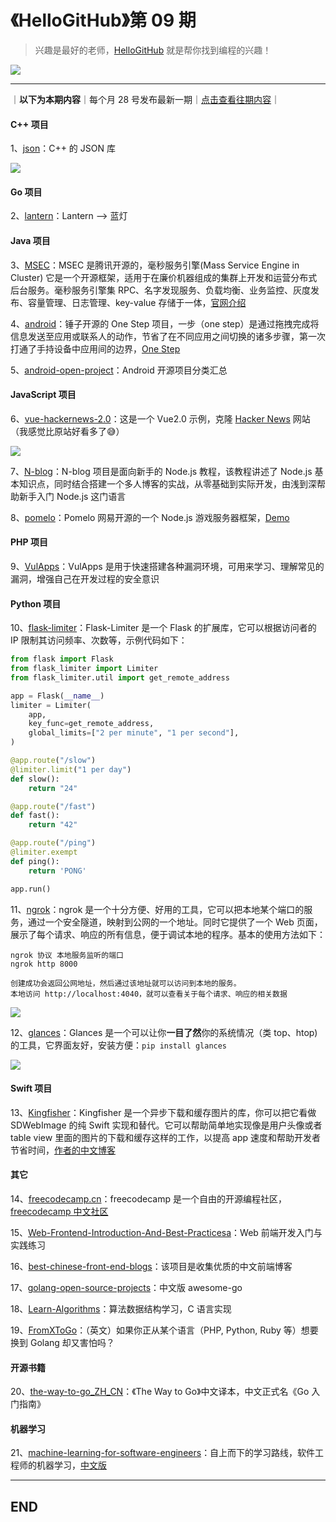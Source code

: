 # 《HelloGitHub》第 09 期
>兴趣是最好的老师，<a target="\_blank" href="https://hellogithub.com">HelloGitHub</a> 就是帮你找到编程的兴趣！

![](/volume01/img/hello-github.jpg)

---
｜**以下为本期内容**｜每个月 28 号发布最新一期｜<a target="\_blank" href="https://github.com/521xueweihan/HelloGitHub#往期回顾">点击查看往期内容</a>｜

#### C++ 项目
1、[json](https://github.com/nlohmann/json)：C++ 的 JSON 库


![](/volume09/img/json-show.gif)

#### Go 项目
2、[lantern](https://github.com/getlantern/lantern)：Lantern ——> 蓝灯

#### Java 项目
3、[MSEC](https://github.com/Tencent/MSEC)：MSEC 是腾讯开源的，毫秒服务引擎(Mass Service Engine in Cluster)
它是一个开源框架，适用于在廉价机器组成的集群上开发和运营分布式后台服务。毫秒服务引擎集 RPC、名字发现服务、负载均衡、业务监控、灰度发布、容量管理、日志管理、key-value 存储于一体，[官网介绍](http://haomiao.qq.com/index.html#documents)

4、[android](https://github.com/SmartisanTech/android)：锤子开源的 One Step 项目，一步（one step）是通过拖拽完成将信息发送至应用或联系人的动作，节省了在不同应用之间切换的诸多步骤，第一次打通了手持设备中应用间的边界，[One Step](http://www.smartisan.com/m1/#/os?section=onestep)

5、[android-open-project](https://github.com/Trinea/android-open-project)：Android 开源项目分类汇总

#### JavaScript 项目
6、[vue-hackernews-2.0](https://github.com/vuejs/vue-hackernews-2.0)：这是一个 Vue2.0 示例，克隆 [Hacker News](https://news.ycombinator.com/) 网站（我感觉比原站好看多了😅）


![](/volume09/img/vue-hackernews-show-min.png)

7、[N-blog](https://github.com/nswbmw/N-blog)：N-blog 项目是面向新手的 Node.js 教程，该教程讲述了 Node.js 基本知识点，同时结合搭建一个多人博客的实战，从零基础到实际开发，由浅到深帮助新手入门 Node.js 这门语言

8、[pomelo](https://github.com/NetEase/pomelo)：Pomelo 网易开源的一个 Node.js 游戏服务器框架，[Demo](http://pomelo.netease.com/demo.html)

#### PHP 项目
9、[VulApps](https://github.com/Medicean/VulApps)：VulApps 是用于快速搭建各种漏洞环境，可用来学习、理解常见的漏洞，增强自己在开发过程的安全意识

#### Python 项目
10、[flask-limiter](https://github.com/alisaifee/flask-limiter)：Flask-Limiter 是一个 Flask 的扩展库，它可以根据访问者的 IP 限制其访问频率、次数等，示例代码如下：
```python
from flask import Flask
from flask_limiter import Limiter
from flask_limiter.util import get_remote_address

app = Flask(__name__)
limiter = Limiter(
    app,
    key_func=get_remote_address,
    global_limits=["2 per minute", "1 per second"],
)

@app.route("/slow")
@limiter.limit("1 per day")
def slow():
    return "24"

@app.route("/fast")
def fast():
    return "42"

@app.route("/ping")
@limiter.exempt
def ping():
    return 'PONG'

app.run()
```

11、[ngrok](https://github.com/inconshreveable/ngrok)：ngrok 是一个十分方便、好用的工具，它可以把本地某个端口的服务，通过一个安全隧道，映射到公网的一个地址。同时它提供了一个 Web 页面，展示了每个请求、响应的所有信息，便于调试本地的程序。基本的使用方法如下：
```
ngrok 协议 本地服务监听的端口
ngrok http 8000

创建成功会返回公网地址，然后通过该地址就可以访问到本地的服务。
本地访问 http://localhost:4040，就可以查看关于每个请求、响应的相关数据
```


![](/volume09/img/ngrok-show-min.png)

12、[glances](https://github.com/nicolargo/glances)：Glances 是一个可以让你**一目了然**你的系统情况（类 top、htop)的工具，它界面友好，安装方便：`pip install glances`


![](/volume09/img/glances-show-min.png)

#### Swift 项目
13、[Kingfisher](https://github.com/onevcat/Kingfisher)：Kingfisher 是一个异步下载和缓存图片的库，你可以把它看做 SDWebImage 的纯 Swift 实现和替代。它可以帮助简单地实现像是用户头像或者 table view 里面的图片的下载和缓存这样的工作，以提高 app 速度和帮助开发者节省时间，[作者的中文博客](http://project.onevcat.com/)

#### 其它
14、[freecodecamp.cn](https://github.com/FreeCodeCampChina/freecodecamp.cn)：freecodecamp 是一个自由的开源编程社区，[freecodecamp 中文社区](https://freecodecamp.cn)

15、[Web-Frontend-Introduction-And-Best-Practicesa](https://github.com/wxyyxc1992/Web-Frontend-Introduction-And-Engineering-Practices)：Web 前端开发入门与实践练习

16、[best-chinese-front-end-blogs](https://github.com/FrankFang/best-chinese-front-end-blogs)：该项目是收集优质的中文前端博客

17、[golang-open-source-projects](https://github.com/hackstoic/golang-open-source-projects)：中文版 awesome-go

18、[Learn-Algorithms](https://github.com/nonstriater/Learn-Algorithms)：算法数据结构学习，C 语言实现

19、[FromXToGo](https://github.com/golang/go/wiki/FromXToGo)：（英文）如果你正从某个语言（PHP, Python, Ruby 等）想要换到 Golang 却又害怕吗？

#### 开源书籍
20、[the-way-to-go_ZH_CN](https://github.com/Unknwon/the-way-to-go_ZH_CN)：《The Way to Go》中文译本，中文正式名《Go 入门指南》

#### 机器学习
21、[machine-learning-for-software-engineers](https://github.com/ZuzooVn/machine-learning-for-software-engineers)：自上而下的学习路线，软件工程师的机器学习，[中文版](https://github.com/ZuzooVn/machine-learning-for-software-engineers/blob/master/README-zh-CN.md)



---

## END
